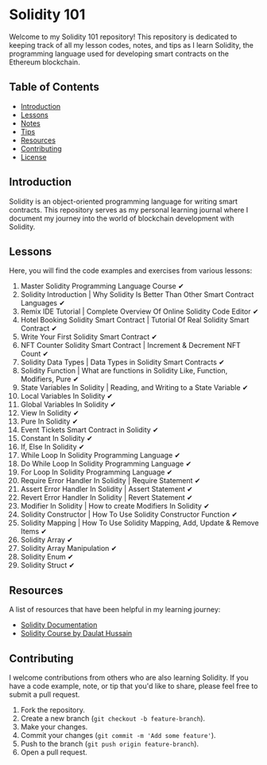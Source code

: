 # Solidity 101

Welcome to my Solidity 101 repository! This repository is dedicated to keeping track of all my lesson codes, notes, and tips as I learn Solidity, the programming language used for developing smart contracts on the Ethereum blockchain.

## Table of Contents

- [Introduction](#introduction)
- [Lessons](#lessons)
- [Notes](#notes)
- [Tips](#tips)
- [Resources](#resources)
- [Contributing](#contributing)
- [License](#license)

## Introduction

Solidity is an object-oriented programming language for writing smart contracts. This repository serves as my personal learning journal where I document my journey into the world of blockchain development with Solidity.

## Lessons

Here, you will find the code examples and exercises from various lessons:

1. Master Solidity Programming Language Course ✔
2. Solidity Introduction | Why Solidity Is Better Than Other Smart Contract Languages ✔
3. Remix IDE Tutorial | Complete Overview Of Online Solidity Code Editor ✔
4. Hotel Booking Solidity Smart Contract | Tutorial Of Real Solidity Smart Contract ✔
5. Write Your First Solidity Smart Contract ✔
6. NFT Counter Solidity Smart Contract | Increment & Decrement NFT Count ✔
7. Solidity Data Types | Data Types in Solidity Smart Contracts ✔
8. Solidity Function | What are functions in Solidity Like, Function, Modifiers, Pure ✔
9. State Variables In Solidity | Reading, and Writing to a State Variable ✔
10. Local Variables In Solidity ✔
11. Global Variables In Solidity ✔
12. View In Solidity ✔
13. Pure In Solidity ✔
14. Event Tickets Smart Contract in Solidity ✔
15. Constant In Solidity ✔
16. If, Else In Solidity ✔
17. While Loop In Solidity Programming Language ✔
18. Do While Loop In Solidity Programming Language ✔
19. For Loop In Solidity Programming Language ✔
20. Require Error Handler In Solidity | Require Statement ✔
21. Assert Error Handler In Solidity | Assert Statement ✔
22. Revert Error Handler In Solidity | Revert Statement ✔
23. Modifier In Solidity | How to create Modifiers In Solidity ✔
24. Solidity Constructor | How To Use Solidity Constructor Function ✔
25. Solidity Mapping | How To Use Solidity Mapping, Add, Update & Remove Items ✔
26. Solidity Array ✔
27. Solidity Array Manipulation ✔
28. Solidity Enum ✔
29. Solidity Struct ✔

## Resources

A list of resources that have been helpful in my learning journey:

- [Solidity Documentation](https://docs.soliditylang.org/en/v0.8.6/)
- [Solidity Course by Daulat Hussain](https://www.youtube.com/playlist?list=PLWUCKsxdKl0oksYr6IG_wRsaSUySQC0ck)

## Contributing

I welcome contributions from others who are also learning Solidity. If you have a code example, note, or tip that you'd like to share, please feel free to submit a pull request.

1. Fork the repository.
2. Create a new branch (`git checkout -b feature-branch`).
3. Make your changes.
4. Commit your changes (`git commit -m 'Add some feature'`).
5. Push to the branch (`git push origin feature-branch`).
6. Open a pull request.
